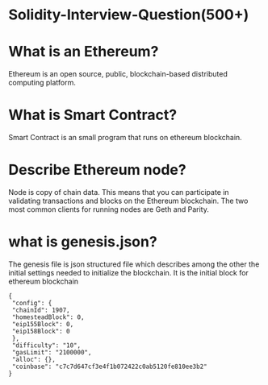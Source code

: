 # Solidity-Interview-Question(500+)

# What is an Ethereum?
Ethereum is an open source, public, blockchain-based distributed computing platform.

# What is Smart Contract?
Smart Contract is an small program that runs on ethereum blockchain.

# Describe Ethereum node?
Node is copy of chain data. This means that you can participate in validating transactions and blocks on the Ethereum blockchain. The two most common clients for running nodes are Geth and Parity. 

# what is genesis.json?
The genesis file is json structured file which describes among the other the initial settings needed to initialize the blockchain. It is the initial block for ethereum blockchain
```
{
 "config": {
 "chainId": 1907,
 "homesteadBlock": 0,
 "eip155Block": 0,
 "eip158Block": 0
 },
 "difficulty": "10",
 "gasLimit": "2100000",
 "alloc": {},
 "coinbase": "c7c7d647cf3e4f1b072422c0ab5120fe810ee3b2"
}
```



